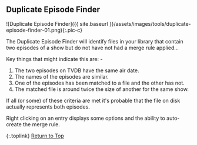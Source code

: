 <!-- START DUPLICATE FINDER ------------------ -->
## Duplicate Episode Finder

![Duplicate Episode Finder]({{ site.baseurl }}/assets/images/tools/duplicate-episode-finder-01.png){:.pic-c}

The Duplicate Episode Finder will identify files in your library that contain two episodes of a show but do not have not had a merge rule applied...

Key things that might indicate this are: -

1. The two episodes on TVDB have the same air date.
2. The names of the episodes are similar.
3. One of the episodes has been matched to a file and the other has not.
4. The matched file is around twice the size of another for the same show.

If all (or some) of these criteria are met it's probable that the file on disk actually represents both episodes.

Right clicking on an entry displays some options and the ability to auto-create the merge rule.

{:.toplink}
[Return to Top]()
<!-- END SHOW SUMMARY ------------------------ -->

